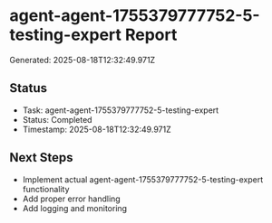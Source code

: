 # agent-agent-1755379777752-5-testing-expert Report

Generated: 2025-08-18T12:32:49.971Z

## Status
- Task: agent-agent-1755379777752-5-testing-expert
- Status: Completed
- Timestamp: 2025-08-18T12:32:49.971Z

## Next Steps
- Implement actual agent-agent-1755379777752-5-testing-expert functionality
- Add proper error handling
- Add logging and monitoring
